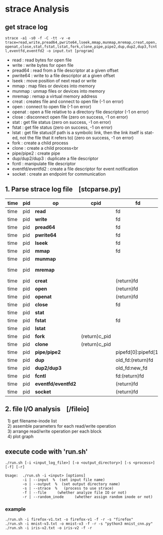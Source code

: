 # strace Analysis

## get strace log
`strace -a1 -s0 -f -C -tt -v -e trace=read,write,pread64,pwrite64,lseek,mmap,munmap,mremap,creat,open,openat,close,stat,fstat,lstat,fork,clone,pipe,pipe2,dup,dup2,dup3,fcntl,eventfd,eventfd2 -o input.txt [program]`
* read : read bytes for open file<br>
* write : write bytes for open file<br>
* pread64 : read from a file descriptor at a given offset<br>
* pwrite64 : write to a file descriptor at a given offset<br>
* lseek : move position of next read or write<br>
* mmap : map files or devices into memory<br>
* munmap : unmap files or devices into memory<br>
* mremap : remap a virtual memory address<br>
* creat : creates file and connect to open file (-1 on error)<br>
* open : connect to open file (-1 on error)<br>
* openat : open a file relative to a directory file descriptor (-1 on error)<br>
* close : disconnect open file (zero on success, -1 on error)<br>
* stat : get file status (zero on success, -1 on error)<br>
* fstat : get file status (zero on success, -1 on error)<br>
* lstat : get file status(if path is a symbolic link, then the link itself is stat-ed, not the file that it refers to) (zero on success, -1 on error)<br>
* fork : create a child process<br>
* clone : create a child process<br
* pipe/pipe2 : create pipe<br>
* dup/dup2/dup3 : duplicate a file descriptor<br>
* fcntl : manipulate file descriptor<br>
* eventfd/eventfd2 : create a file descriptor for event notification<br>
* socket : create an endpoint for communication<br>

## 1. Parse strace log file &nbsp;&nbsp; [stcparse.py]
**time** | **pid** | **op** | **cpid** | **fd** | **offset** | **length** | **mem\_addr** | **filename** | **inode**
---- | ---- | ---- | ---- | ---- | ---- | ---- | ---- | ---- | ----
time | pid | **read** | | fd | | (return)count | | | |
time | pid | **write** | | fd | | (return)count | | | |
time | pid | **pread64** | | fd | offset (pos) | (return)count | | | |
time | pid | **pwrite64** | | fd | offset (pos) | (return)count | | | |
time | pid | **lseek** | | fd | (return)offset | | | |
time | pid | **mmap** | | fd | offset | length | (return)addr | |
time | pid | **munmap** | | | | length | addr | |
time | pid | **mremap** | | | | new\_len | old\_addr : (return)new\_addr | |
time | pid | **creat** | | (return)fd | | | | \*pathname |
time | pid | **open** | | (return)fd | | | | \*filename |
time | pid | **openat** | | (return)fd | | | | \*pathname |
time | pid | **close** | | fd | | | | | |
time | pid | **stat** | | | | | | \*path | st\_ino |
time | pid | **fstat** | | fd | | | | | st\_ino |
time | pid | **lstat** | | | | | | \*path | st\_ino |
time | pid | **fork** | (return)c\_pid | | | | | | |
time | pid | **clone** | (return)c\_pid | | | | | | |
time | pid | **pipe/pipe2** | | pipefd[0]:pipefd[1] | | | | | |
time | pid | **dup** | | old_fd:(return)fd | | | | | |
time | pid | **dup2/dup3** | | old_fd:new_fd | | | | | |
time | pid | **fcntl** | | fd:(return)fd | | | | | |
time | pid | **eventfd/eventfd2** | | (return)fd | initval | | | | |
time | pid | **socket** | | (return)fd | | | | | |

## 2. file I/O analysis &nbsp;&nbsp; [/fileio]
&nbsp;&nbsp;1) get filename-inode list<br>
&nbsp;&nbsp;2) assemble parameters for each read/write operation<br>
&nbsp;&nbsp;3) arrange read/write operation per each block<br>
&nbsp;&nbsp;4) plot graph<br>

## execute code with 'run.sh'
`./run.sh [-i <input_log_file>] [-o <output_directory>] [-s <process>] [-f] [-r]`

```
Usage:  ./run.sh -i <input> [options]
        -i | --input  %  (set input file name)
        -o | --output  %  (set output directory name)
        -s | --strace  %   (process to use strace)
        -f | --file     (whether analyze file IO or not)
        -r | --random_inode     (whether assign random inode or not)
```
### example
`./run.sh -i firefox-v1.txt -o firefox-v1 -f -r -s "firefox"` <br>
`./run.sh -i mnist-v3.txt -o mnist-v3 -f -r -s "python3 mnist_cnn.py"` <br>
`./run.sh -i iris-v2.txt -o iris-v2 -f -r`
